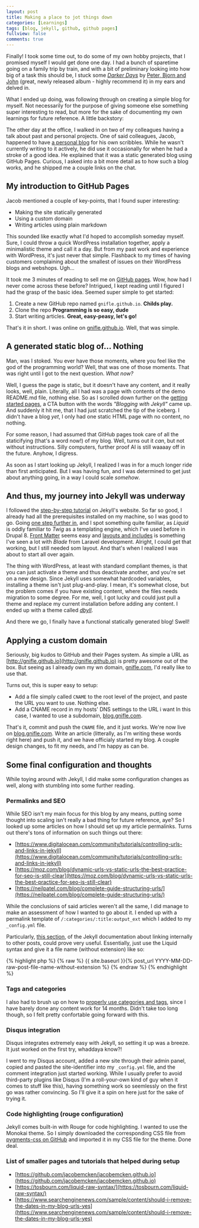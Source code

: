 ```yaml
---
layout: post
title: Making a place to jot things down
categories: [Learnings]
tags: [blog, jekyll, github, github pages]
fullview: false
comments: true
---
```


Finally! I took some time out, to do some of my own hobby projects, that I
promised myself I would get done one day. I had a bunch of sparetime going
on a family trip by train, and with a bit of preliminary looking into how big
of a task this should be, I stuck some
[_Darker Days_](https://open.spotify.com/album/5K2iwLVDEjF19yoW5MkRl6) by
[Peter, Bjorn and John](https://open.spotify.com/artist/6u11Qbko2N2hP4lTBYjX86)
(great, newly released album - highly recommend it) in my ears and delved in.

What I ended up doing, was following through on creating a simple blog for
myself. Not necessarily for the purpose of giving someone else something super
interesting to read, but more for the sake of documenting my own learnings for
future reference. A little backstory:

The other day at the office, I walked in on two of my colleagues having a talk
about past and personal projects. One of said colleagues, Jacob, happened to
have [a personal blog](http://www.emcken.dk) for his own scribbles. While he
wasn't currently writing to it actively, he did use it occasionally for when he
had a stroke of a good idea. He explained that it was a static generated blog
using GitHub Pages. Curious, I asked into a bit more detail as to how such a
blog works, and he shipped me a couple links on the chat.

## My introduction to GitHub Pages

Jacob mentioned a couple of key-points, that I found super interesting:

- Making the site statically generated
- Using a custom domain
- Writing articles using plain markdown

This sounded like exactly what I'd hoped to accomplish someday myself. Sure, I
could throw a quick WordPress installation together, apply a minimalistic theme
and call it a day. But from my past work and experience with WordPress, it's
just never that simple. Flashback to my times of having customers complaining
about the smallest of issues on their WordPress blogs and webshops. Ugh...

It took me 3 minutes of reading to sell me on
[GitHub pages](https://pages.github.com/). Wow, how had I never come across
these before? Intrigued, I kept reading until I figured I had the grasp of the
basic idea. Seemed super simple to get started:

1. Create a new GitHub repo named `gnifle.github.io`. **Childs play.**
2. Clone the repo **Programming is so easy, dude**
3. Start writing articles. **Great, easy-peasy, let's go!**

That's it in short. I was online on
[gnifle.github.io](http://gnifle.github.io). Well, that was simple.

## A generated static blog of... Nothing

Man, was I stoked. You ever have those moments, where you feel like the god of
the programming world? Well, that was one of those moments. That was right until
I got to the next question. *What now?*

Well, I guess the page is static, but it doesn't have any content, and it
really looks, well, plain. Literally, all I had was a page with contents of the
demo README.md file, nothing else. So as I scrolled down further on the
[getting started pages](https://pages.github.com/), a CTA button with the words
*"Blogging with Jekyll"* came up. And suddenly it hit me, that I had just
scratched the tip of the iceberg. I didn't have a blog *yet*, I only had one
static HTML page with no content, no nothing.

For some reason, I had assumed that GitHub pages took care of all the
staticifying (that's a word now!) of my blog. Well, turns out it *can*, but not
without instructions. Silly computers, further proof AI is still waaaay off in
the future. Anyhow, I digress.

As soon as I start looking up Jekyll, I realized I was in for a much longer ride
than first anticipated. But I was having fun, and I was determined to get just
about anything going, in a way I could scale *somehow*.

## And thus, my journey into Jekyll was underway

I followed the
[step-by-step tutorial](https://jekyllrb.com/docs/step-by-step/01-setup/) on
Jekyll's website. So far so good, I already had all the prerequisites installed
on my machine, so I was good to go. Going
[one step further in](https://jekyllrb.com/docs/step-by-step/02-liquid/), and I
spot something quite familiar, as *Liquid* is oddly familiar to *Twig* as a
templating engine, which I've used before in Drupal 8.
[Front Matter](https://jekyllrb.com/docs/step-by-step/03-front-matter/) seems
easy and
[layouts and includes](https://jekyllrb.com/docs/step-by-step/04-layouts/) is
something I've seen a lot with *Blade* from Laravel development. Alright, I
could get that working, but I still needed som layout. And that's when I
realized I was about to start all over again.

The thing with WordPress, at least with standard compliant themes, is that you
can just activate a theme and thus deactivate another, and you're set on a new
design. Since Jekyll uses somewhat hardcoded variables, installing a theme isn't
just plug-and-play. I mean, it's somewhat close, but the problem comes if you
have existing content, where the files needs migration to some degree. For me,
well, I got lucky and could just pull a theme and replace my current
installation before adding any content. I ended up with a theme called
[*dbyll*](https://github.com/dbtek/dbyll).

And there we go, I finally have a functional statically generated blog! Swell!

## Applying a custom domain

Seriously, big kudos to GitHub and their Pages system. As simple a URL as
[http://gnifle.github.io](http://gnifle.github.io) is pretty awesome out of the
box. But seeing as I already own my wn domain, [gnifle.com](http://gnifle.com),
I'd really like to use that.

Turns out, this is super easy to setup:

- Add a file simply called `CNAME` to the root level of the project, and paste
  the URL you want to use. Nothing else.
- Add a CNAME record in my hosts' DNS settings to the URL i want
  In this case, I wanted to use a subdomain,
  [blog.gnifle.com](http://blog.gnifle.com).

That's it, commit and push the `CNAME` file, and it just works. We're now live
on [blog.gnifle.com](http://blog.gnifle.com). Write an article (litterally, as
I'm writing these words right here) and push it, and we have officialy started
my blog. A couple design changes, to fit my needs, and I'm happy as can be.

## Some final configuration and thoughts

While toying around with Jekyll, I did make some configuration changes as well,
along with stumbling into some further reading.

### Permalinks and SEO

While SEO isn't my main focus for this blog by any means, putting some thought
into scaling isn't really a bad thing for future reference, aye? So I looked up
some articles on how I should set up my article permalinks. Turns out there's
tons of information on such things out there:

- [https://www.digitalocean.com/community/tutorials/controlling-urls-and-links-in-jekyll](https://www.digitalocean.com/community/tutorials/controlling-urls-and-links-in-jekyll)
- [https://moz.com/blog/dynamic-urls-vs-static-urls-the-best-practice-for-seo-is-still-clear](https://moz.com/blog/dynamic-urls-vs-static-urls-the-best-practice-for-seo-is-still-clear)
- [https://neilpatel.com/blog/complete-guide-structuring-urls/](https://neilpatel.com/blog/complete-guide-structuring-urls/)

While the conclusions of said articles weren't all the same, I did manage to
make an assessment of how I wanted to go about it. I ended up with a permalink
template of `/:categories/:title:output_ext` which I added to my `_config.yml`
file.

Particularly,
[this section](https://jekyllrb.com/docs/liquid/tags/#linking-to-posts), of the
Jekyll documentation about linking internally to other posts, could prove very
useful. Essentially, just use the Liquid syntax and give it a file name
(without extension) like so:

{% highlight php %}
{% raw %}
{{ site.baseurl }}{% post_url YYYY-MM-DD-raw-post-file-name-without-extension %}
{% endraw %}
{% endhighlight %}

### Tags and categories

I also had to brush up on how to
[properly use categories and tags](https://www.elegantthemes.com/blog/tips-tricks/best-practices-for-using-categories-and-tags-in-wordpress),
since I have barely done any content work for 14 months. Didn't take too long
though, so I felt pretty confortable going forward with this.

### Disqus integration

Disqus integrates extremely easy with Jekyll, so setting it up was a breeze. It
just worked on the first try, whaddaya know?!

I went to my Disqus account, added a new site through their admin panel, copied
and pasted the site-identifier into my `_config.yml` file, and the comment
integration just started working. While I usually prefer to avoid third-party
plugins like Disqus (I'm a roll-your-own kind of guy when it comes to stuff
like this), having something work so seemlessly on the first go was rather
convincing. So I'll give it a spin on here just for the sake of trying it.

### Code highlighting (rouge configuration)

Jekyll comes built-in with Rouge for code highlighting. I wanted to use the
Monokai theme. So I simply downloaded the corresponding CSS file from
[pygments-css on GitHub](https://github.com/richleland/pygments-css) and
imported it in my CSS file for the theme. Done deal.

### List of smaller pages and tutorials that helped during setup

- [https://github.com/jacobemcken/jacobemcken.github.io](https://github.com/jacobemcken/jacobemcken.github.io)
- [https://tosbourn.com/liquid-raw-syntax/](https://tosbourn.com/liquid-raw-syntax/)
- [https://www.searchenginenews.com/sample/content/should-i-remove-the-dates-in-my-blog-urls-yes](https://www.searchenginenews.com/sample/content/should-i-remove-the-dates-in-my-blog-urls-yes)
